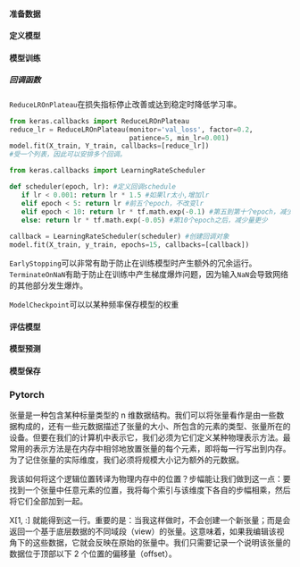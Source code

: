 #### 准备数据

#### 定义模型

#### 模型训练

##### 回调函数

`ReduceLROnPlateau`在损失指标停止改善或达到稳定时降低学习率。

```python
from keras.callbacks import ReduceLROnPlateau
reduce_lr = ReduceLROnPlateau(monitor='val_loss', factor=0.2,
                              patience=5, min_lr=0.001)
model.fit(X_train, Y_train, callbacks=[reduce_lr])
#受一个列表，因此可以安排多个回调。

from keras.callbacks import LearningRateScheduler

def scheduler(epoch, lr): #定义回调schedule
   if lr < 0.001: return lr * 1.5 #如果lr太小,增加lr
   elif epoch < 5: return lr #前五个epoch，不改变lr
   elif epoch < 10: return lr * tf.math.exp(-0.1) #第五到第十个epoch，减少lr
   else: return lr * tf.math.exp(-0.05) #第10个epoch之后，减少量更少
  
callback = LearningRateScheduler(scheduler) #创建回调对象
model.fit(X_train, y_train, epochs=15, callbacks=[callback])
```

`EarlyStopping`可以非常有助于防止在训练模型时产生额外的冗余运行。`TerminateOnNaN`有助于防止在训练中产生梯度爆炸问题，因为输入`NaN`会导致网络的其他部分发生爆炸。

`ModelCheckpoint`可以以某种频率保存模型的权重

#### 评估模型

#### 模型预测

#### 模型保存

### $\text{Pytorch}$

张量是一种包含某种标量类型的 n 维数据结构。我们可以将张量看作是由一些数据构成的，还有一些元数据描述了张量的大小、所包含的元素的类型、张量所在的设备。但要在我们的计算机中表示它，我们必须为它们定义某种物理表示方法。最常用的表示方法是在内存中相邻地放置张量的每个元素，即将每一行写出到内存。为了记住张量的实际维度，我们必须将规模大小记为额外的元数据。

我该如何将这个逻辑位置转译为物理内存中的位置？步幅能让我们做到这一点：要找到一个张量中任意元素的位置，我将每个索引与该维度下各自的步幅相乘，然后将它们全部加到一起。

X[1, :] 就能得到这一行。重要的是：当我这样做时，不会创建一个新张量；而是会返回一个基于底层数据的不同域段（view）的张量。这意味着，如果我编辑该视角下的这些数据，它就会反映在原始的张量中。我们只需要记录一个说明该张量的数据位于顶部以下 2 个位置的偏移量（offset）。
